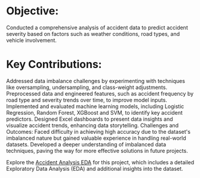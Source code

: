 **Objective:**
==============
Conducted a comprehensive analysis of accident data to predict accident severity based on factors such as weather conditions, road types, and vehicle involvement.

**Key Contributions:**
====================
Addressed data imbalance challenges by experimenting with techniques like oversampling, undersampling, and class-weight adjustments.
Preprocessed data and engineered features, such as accident frequency by road type and severity trends over time, to improve model inputs.
Implemented and evaluated machine learning models, including Logistic Regression, Random Forest, XGBoost and SVM, to identify key accident predictors.
Designed Excel dashboards to present data insights and visualize accident trends, enhancing data storytelling.
Challenges and Outcomes:
Faced difficulty in achieving high accuracy due to the dataset's imbalanced nature but gained valuable experience in handling real-world datasets.
Developed a deeper understanding of imbalanced data techniques, paving the way for more effective solutions in future projects.

Explore the [Accident Analysis EDA](https://github.com/AimanSabaha/AccidentAnalysis_EDA) for this project, which includes a detailed Exploratory Data Analysis (EDA) and additional insights into the dataset.
